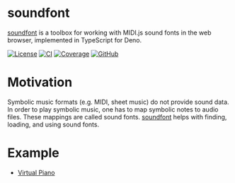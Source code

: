 # soundfont

[soundfont] is a toolbox for working with MIDI.js sound fonts in the web
browser, implemented in TypeScript for Deno.

[![License][license badge]][license] [![CI][ci badge]][ci]
[![Coverage][coverage badge]][coverage] [![GitHub][github badge]][github]

# Motivation

Symbolic music formats (e.g. MIDI, sheet music) do not provide sound data. In
order to play symbolic music, one has to map symbolic notes to audio files. These mappings are called sound fonts. [soundfont] helps with finding, loading, and using sound fonts.

# Example

- [Virtual Piano][website]


[website]: https://eibens.github.io/soundfont
[soundfont]: #

<!-- license -->

[license]: LICENSE
[license badge]: https://img.shields.io/badge/MIT-informational?&label=license

<!-- build -->

[ci]: https://github.com/eibens/soundfont/actions/workflows/ci.yml
[ci badge]: https://github.com/eibens/soundfont/actions/workflows/ci.yml/badge.svg

<!-- coverage -->

[coverage]: https://codecov.io/gh/eibens/soundfont
[coverage badge]: https://img.shields.io/codecov/c/github/eibens/soundfont?logo=codecov&label

<!-- github -->

[github]: https://github.com/eibens/soundfont
[github pages]: https://eibens.github.io/soundfont
[github badge]: https://img.shields.io/github/v/tag/eibens/soundfont?label&logo=github
